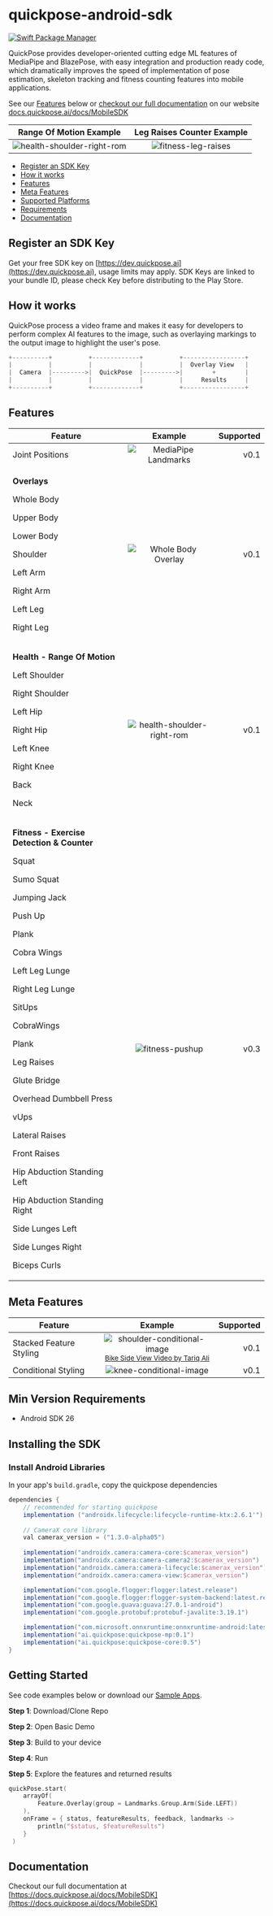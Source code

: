 
# quickpose-android-sdk


[![Swift Package Manager](https://img.shields.io/badge/Swift%20Package%20Manager-compatible-brightgreen.svg)](https://github.com/apple/swift-package-manager)

QuickPose provides developer-oriented cutting edge ML features of MediaPipe and BlazePose, with easy integration and production ready code, which dramatically improves the speed of implementation of pose estimation, skeleton tracking and fitness counting features into mobile applications. 

See our [Features](#features) below or [checkout our full documentation](https://docs.quickpose.ai/docs/MobileSDK)  on our website [docs.quickpose.ai/docs/MobileSDK](https://docs.quickpose.ai/docs/MobileSDK)

| Range Of Motion Example | Leg Raises Counter Example | 
| --------------- |:-----------------:| 
|![health-shoulder-right-rom](docs/v0.3/health-shoulder-right-rom.gif) |![fitness-leg-raises](docs/v1.1.0/fitness-leg-raises.gif) |

<!-- START doctoc generated TOC please keep comment here to allow auto update -->
<!-- DON'T EDIT THIS SECTION, INSTEAD RE-RUN doctoc TO UPDATE -->

- [Register an SDK Key](#register-an-sdk-key)
- [How it works](#how-it-works)
- [Features](#features)
- [Meta Features](#meta-features)
- [Supported Platforms](#supported-platforms)
- [Requirements](#requirements)
- [Documentation](#documentation)

<!-- END doctoc generated TOC please keep comment here to allow auto update -->

Register an SDK Key
------------------

Get your free SDK key on [https://dev.quickpose.ai](https://dev.quickpose.ai), usage limits may apply. 
SDK Keys are linked to your bundle ID, please check Key before distributing to the Play Store.

How it works
------------------

QuickPose process a video frame and makes it easy for developers to perform complex AI features to the image, such as overlaying markings to the output image to highlight the user's pose.

```swift
+----------+          +-------------+          +-----------------+
|          |          |             |          |  Overlay View   |
|  Camera  |--------->|  QuickPose  |--------->|        +        |
|          |          |             |          |     Results     |
+----------+          +-------------+          +-----------------+
```

Features
------------------

| Feature       | Example       | Supported |
| ------------- |:-------------:| ---------:|
| Joint Positions  | ![MediaPipe Landmarks](docs/v0.2/overlay-all-points.gif) | v0.1        |
| <p><b>Overlays</b></p><p>Whole Body</p><p>Upper Body</p><p>Lower Body</p><p>Shoulder</p><p>Left Arm</p><p>Right Arm</p><p>Left Leg</p><p>Right Leg</p>       |  ![Whole Body Overlay](docs/v0.1/overlay-whole-body.gif) | v0.1        |
| <p><b>Health - Range Of Motion</b></p><p>Left Shoulder</p><p>Right Shoulder</p><p>Left Hip</p><p>Right Hip</p><p>Left Knee</p><p>Right Knee</p><p>Back</p><p>Neck</p>       |  ![health-shoulder-right-rom](docs/v0.3/health-shoulder-right-rom.gif)  | v0.1      |
| <p><b>Fitness - Exercise Detection & Counter</b></p><p>Squat</p><p>Sumo Squat</p><p>Jumping Jack</p><p>Push Up</p> <p>Plank</p> <p>Cobra Wings</p>   <p>Left Leg Lunge</p><p>Right Leg Lunge</p><p> SitUps</p><p> CobraWings</p><p> Plank</p><p>Leg Raises</p><p>Glute Bridge</p><p>Overhead Dumbbell Press</p><p>vUps</p><p>Lateral Raises</p><p>Front Raises</p><p>Hip Abduction Standing Left</p><p>Hip Abduction Standing Right</p><p>Side Lunges Left</p><p>Side Lunges Right</p><p> Biceps Curls</p>|  ![fitness-pushup](docs/v0.8/fitness-pushup.gif) | v0.3|     
   

Meta Features
------------------

| Feature       | Example       | Supported |
| ------------- |:-------------:| ---------:|
| Stacked Feature Styling | ![shoulder-conditional-image](docs/v0.4/bike-demo.gif)<br />[<small>Bike Side View Video by Tariq Ali</small>](https://www.youtube.com/watch?v=LRA4N5cGnLU) | v0.1 |   
| Conditional Styling | ![knee-conditional-image](docs/v0.4/health-knee-rom-conditional.gif)  | v0.1 |   


Min Version Requirements
------------------

- Android SDK 26

Installing the SDK
------------------

### Install Android Libraries

In your app's `build.gradle`, copy the quickpose dependencies

```gradle
dependencies {
    // recommended for starting quickpose
    implementation ("androidx.lifecycle:lifecycle-runtime-ktx:2.6.1'")
    
    // CameraX core library
    val camerax_version = ("1.3.0-alpha05")
    
    implementation("androidx.camera:camera-core:$camerax_version")
    implementation("androidx.camera:camera-camera2:$camerax_version")
    implementation("androidx.camera:camera-lifecycle:$camerax_version")
    implementation("androidx.camera:camera-view:$camerax_version")

    implementation("com.google.flogger:flogger:latest.release")
    implementation("com.google.flogger:flogger-system-backend:latest.release")
    implementation("com.google.guava:guava:27.0.1-android")
    implementation("com.google.protobuf:protobuf-javalite:3.19.1")

    implementation("com.microsoft.onnxruntime:onnxruntime-android:latest.release")
    implementation("ai.quickpose:quickpose-mp:0.1")
    implementation("ai.quickpose:quickpose-core:0.5")
}

```


Getting Started
------------------

See code examples below or download our [Sample Apps](/SampleApps).


__Step 1__: Download/Clone Repo

__Step 2__: Open Basic Demo

__Step 3__: Build to your device

__Step 4__: Run

__Step 5__: Explore the features and returned results

```kotlin
quickPose.start(
    arrayOf(
        Feature.Overlay(group = Landmarks.Group.Arm(Side.LEFT))
    ),
    onFrame = { status, featureResults, feedback, landmarks ->
    	println("$status, $featureResults")
    }
 )               
```


Documentation
------------------
Checkout our full documentation at [https://docs.quickpose.ai/docs/MobileSDK](https://docs.quickpose.ai/docs/MobileSDK)
